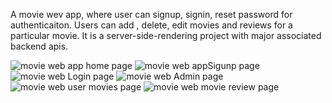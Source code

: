 A movie wev app, where user can signup, signin, reset password for authenticaiton. Users can add , delete, edit movies and reviews for a particular movie.
It is a server-side-rendering project with major associated backend apis.

<img src="https://github.com/SteffanSingh/MovieWebApp-SQL/blob/6ede50f6237acf46f9be8d032e4989ef59bbdbb6/Project%20images/HomePage.png" alt="movie web app home page">
<img src="https://github.com/SteffanSingh/MovieWebApp-SQL/blob/d1565b102a8d5009499671ffeb333475c5f8ab00/MovieWebPictures/2.png" alt="movie web appSigunp page">
<img src="https://github.com/SteffanSingh/MovieWebApp-SQL/blob/d1565b102a8d5009499671ffeb333475c5f8ab00/MovieWebPictures/3.png" alt="movie web Login page">
<img src="https://github.com/SteffanSingh/MovieWebApp-SQL/blob/d1565b102a8d5009499671ffeb333475c5f8ab00/MovieWebPictures/4.png" alt="movie web Admin page">
<img src="https://github.com/SteffanSingh/MovieWebApp-SQL/blob/d1565b102a8d5009499671ffeb333475c5f8ab00/MovieWebPictures/5.png" alt="movie web user movies page">
<img src="https://github.com/SteffanSingh/MovieWebApp-SQL/blob/a55818995ef5a63f25877b139fd78888b133fcaf/MovieWebPictures/7.png" alt="movie web movie review page">

